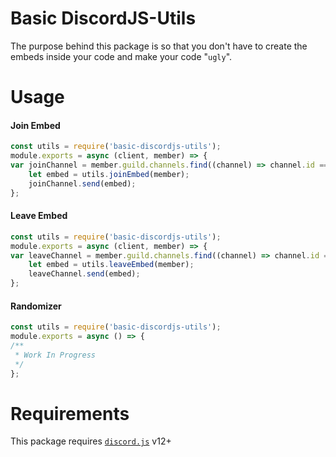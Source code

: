 Basic DiscordJS-Utils
=======
The purpose behind this package is so that you don't have to create the embeds inside your code and make your code "`ugly`".

Usage
======

#### Join Embed
```js
const utils = require('basic-discordjs-utils');
module.exports = async (client, member) => {
var joinChannel = member.guild.channels.find((channel) => channel.id == "123456789123456");
    let embed = utils.joinEmbed(member);
    joinChannel.send(embed);
};
```

#### Leave Embed
```js
const utils = require('basic-discordjs-utils');
module.exports = async (client, member) => {
var leaveChannel = member.guild.channels.find((channel) => channel.id == "123456789123456");
    let embed = utils.leaveEmbed(member);
    leaveChannel.send(embed);
};
```

#### Randomizer
```js
const utils = require('basic-discordjs-utils');
module.exports = async () => {
/** 
 * Work In Progress
 */
};
```

Requirements
======
This package requires [`discord.js`](https://www.npmjs.com/package/discord.js) v12+ 
